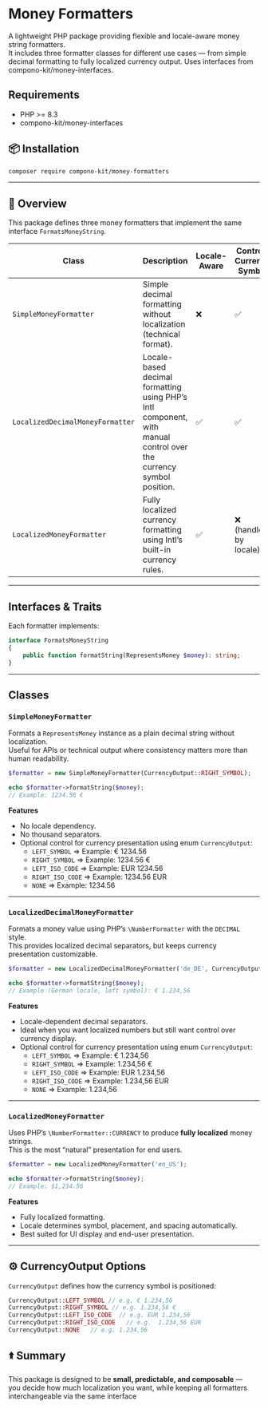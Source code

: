 # Money Formatters

A lightweight PHP package providing flexible and locale-aware money string formatters.  
It includes three formatter classes for different use cases — from simple decimal formatting to fully localized currency output.
Uses interfaces from compono-kit/money-interfaces.

## Requirements

* PHP >= 8.3
* compono-kit/money-interfaces

## 📦 Installation

```bash
composer require compono-kit/money-formatters
```

---

## 🚀 Overview

This package defines three money formatters that implement the same interface `FormatsMoneyString`.

| Class | Description | Locale-Aware | Controls Currency Symbol |
|--------|--------------|--------------|---------------------------|
| `SimpleMoneyFormatter` | Simple decimal formatting without localization (technical format). | ❌ | ✅ |
| `LocalizedDecimalMoneyFormatter` | Locale-based decimal formatting using PHP’s Intl component, with manual control over the currency symbol position. | ✅ | ✅ |
| `LocalizedMoneyFormatter` | Fully localized currency formatting using Intl’s built-in currency rules. | ✅ | ❌ (handled by locale) |

---

## Interfaces & Traits

Each formatter implements:

```php
interface FormatsMoneyString
{
    public function formatString(RepresentsMoney $money): string;
}
```

---

## Classes

### `SimpleMoneyFormatter`

Formats a `RepresentsMoney` instance as a plain decimal string without localization.  
Useful for APIs or technical output where consistency matters more than human readability.

```php
$formatter = new SimpleMoneyFormatter(CurrencyOutput::RIGHT_SYMBOL);

echo $formatter->formatString($money);
// Example: 1234.56 €
```

**Features**
- No locale dependency.
- No thousand separators.
- Optional control for currency presentation using enum `CurrencyOutput`:
    - `LEFT_SYMBOL` => Example: € 1234.56
    - `RIGHT_SYMBOL` => Example: 1234.56 €
    - `LEFT_ISO_CODE` => Example: EUR 1234.56
    - `RIGHT_ISO_CODE` => Example: 1234.56 EUR
    - `NONE` => Example: 1234.56

---

### `LocalizedDecimalMoneyFormatter`

Formats a money value using PHP’s `\NumberFormatter` with the `DECIMAL` style.  
This provides localized decimal separators, but keeps currency presentation customizable.

```php
$formatter = new LocalizedDecimalMoneyFormatter('de_DE', CurrencyOutput::LEFT_SYMBOL);

echo $formatter->formatString($money);
// Example (German locale, left symbol): € 1.234,56
```

**Features**
- Locale-dependent decimal separators.
- Ideal when you want localized numbers but still want control over currency display.
- Optional control for currency presentation using enum `CurrencyOutput`:
    - `LEFT_SYMBOL` => Example: € 1.234,56
    - `RIGHT_SYMBOL` => Example: 1.234,56 €
    - `LEFT_ISO_CODE` => Example: EUR 1.234,56
    - `RIGHT_ISO_CODE` => Example: 1.234,56 EUR
    - `NONE` => Example: 1.234,56

---

### `LocalizedMoneyFormatter`

Uses PHP’s `\NumberFormatter::CURRENCY` to produce **fully localized** money strings.  
This is the most “natural” presentation for end users.

```php
$formatter = new LocalizedMoneyFormatter('en_US');

echo $formatter->formatString($money);
// Example: $1,234.56
```

**Features**
- Fully localized formatting.
- Locale determines symbol, placement, and spacing automatically.
- Best suited for UI display and end-user presentation.

---

## ⚙️ CurrencyOutput Options

`CurrencyOutput` defines how the currency symbol is positioned:

```php
CurrencyOutput::LEFT_SYMBOL // e.g. € 1.234,56
CurrencyOutput::RIGHT_SYMBOL // e.g. 1.234,56 €
CurrencyOutput::LEFT_ISO_CODE  // e.g. EUR 1.234,56
CurrencyOutput::RIGHT_ISO_CODE   // e.g.  1.234,56 EUR
CurrencyOutput::NONE   // e.g. 1.234,56
```

## 🢙 Summary

This package is designed to be **small, predictable, and composable** —  
you decide how much localization you want, while keeping all formatters interchangeable via the same interface
